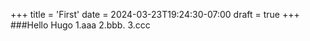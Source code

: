 +++
title = 'First'
date = 2024-03-23T19:24:30-07:00
draft = true
+++
###Hello Hugo 
1.aaa
2.bbb.
3.ccc

